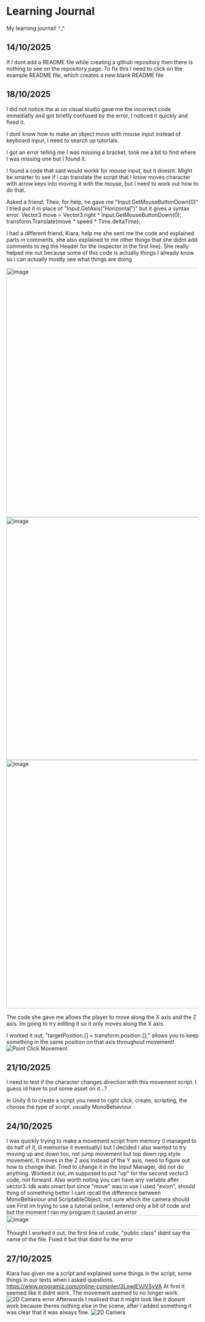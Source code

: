 # Learning Journal
My learning journal! ^_^


## 14/10/2025
If I dont add a README file while creating a github repository then there is nothing to see on the repository page. To fix this I need to click on the example README file, which creates a new blank README file


## 18/10/2025
I did not notice the ai on visual studio gave me the incorrect code immediatly and got briefly confused by the error, I noticed it quickly and fixed it.

I dont know how to make an object move with mouse input instead of keyboard input, I need to search up tutorials.

I got an error telling me I was missing a bracket, took me a bit to find where I was missing one but I found it.

I found a code that said would workk for mouse input, but it doesnt. Might be smarter to see if i can translate the script that I know moves character with arrow keys into moving it with the mouse, but I need to work out how to do that.

Asked a friend, Theo, for help, he gave me "Input.GetMouseButtonDown(0)" I tried put it in place of "Input.GetAxis("Horizontal")" but it gives a syntax error. 
Vector3 move = Vector3.right * Input.GetMouseButtonDown(0);
transform.Translate(move * speed * Time.deltaTime);

I had a different friend, Kiara, help me she sent me the code and explained parts in comments, she also explained to me other things that she didnt add comments to (eg the Header for the inspector in the first line). She really helped me out because some of this code is actually things I already know so i can actually mostly see what things are doing

<img width="770" height="653" alt="image" src="https://github.com/user-attachments/assets/64f8b626-4c71-4f7f-a579-60811466a6b6" />
<img width="708" height="636" alt="image" src="https://github.com/user-attachments/assets/5d487893-bed2-4c78-bdf5-46e05e36119e" />
<img width="784" height="651" alt="image" src="https://github.com/user-attachments/assets/c36e788f-6252-4ec7-9c0a-6e0f2ff9777b" />

The code she gave me allows the player to move along the X axis and the Z axis. Im going to try editing it so it only moves along the X axis.

I worked it out, "targetPosition.[] = transform.position.[];" allows you to keep something in the same position on that axis throughout movement!
![Point   Click Movement](https://github.com/user-attachments/assets/a970c126-97c0-4c66-acf6-b72ced1a885c)


## 21/10/2025
I need to test if the character changes direction with this movement script. I guess id have to put some asset on it...?

In Unity 6 to create a script you need to right click, create, scripting, the choose the type of script, usually MonoBehaviour

## 24/10/2025
I was quickly trying to make a movement script from memory (i managed to do half of it, ill memorise it eventually) but I decided I also wanted to try moving up and down too, not jump movement but top down rpg style movement. It moves in the Z axis instead of the Y axis, need to figure out how to change that. 
Tried to change it in the Input Manager, did not do anything.
Worked it out, im supposed to put "up" for the second vector3 code, not forward. Also worth noting you can have any variable after vector3. Idk wats smart but since "move" was in use I used "evom", should thing of something better
I cant recall the difference between MonoBehaviour and ScriptableObject, not sure which the camera should use
First im trying to use a tutorial online, I entered only a bit of code and but the moment I ran my program it caused an error
<img width="753" height="37" alt="image" src="https://github.com/user-attachments/assets/4b2c5a78-b99c-44a0-a51b-9878de506701" />
Thought I worked it out, the first line of code, "public class" didnt say the name of the file. Fixed it but that didnt fix the error

## 27/10/2025
Kiara has given me a script and explained some things in the script, some things in our texts when I asked questions.
https://www.programiz.com/online-compiler/3LqwlEVJVSyVA
At first it seemed like it didnt work. The movement seemed to no longer work.
![2D Camera error](https://github.com/user-attachments/assets/2b9eaa28-4fbe-47ee-85be-c0e1256daadd)
Afterwards I realised that it might look like it doesnt work because theres nothing else in the scene, after I added something it was clear that it was always fine.
![2D Camera](https://github.com/user-attachments/assets/b6120136-2041-4901-8877-313cf3594d28)

